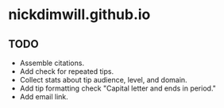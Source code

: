 # nickdimwill.github.io

## TODO

- Assemble citations.
- Add check for repeated tips.
- Collect stats about tip audience, level, and domain.
- Add tip formatting check "Capital letter and ends in period."
- Add email link.